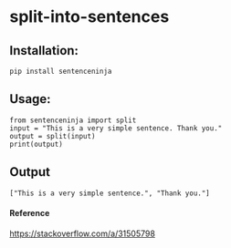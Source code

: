 # split-into-sentences

## Installation:

```
pip install sentenceninja
```

## Usage:

```
from sentenceninja import split
input = "This is a very simple sentence. Thank you."
output = split(input)
print(output)
```

## Output

```
["This is a very simple sentence.", "Thank you."]
```

#### Reference

https://stackoverflow.com/a/31505798

